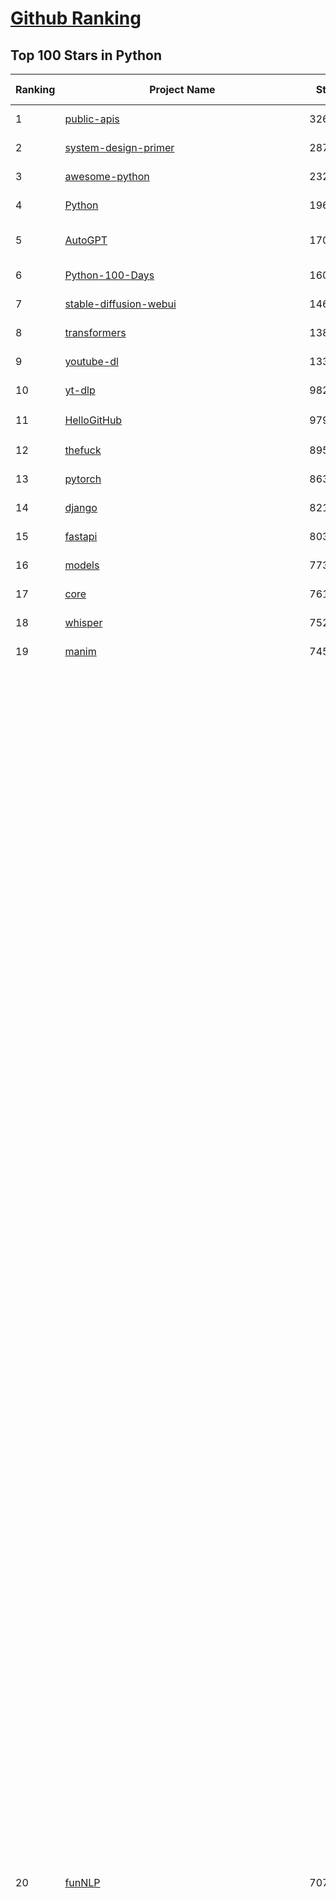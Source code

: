[Github Ranking](../README.md)
==========

## Top 100 Stars in Python

| Ranking | Project Name | Stars | Forks | Language | Open Issues | Description | Last Commit |
| ------- | ------------ | ----- | ----- | -------- | ----------- | ----------- | ----------- |
| 1 | [public-apis](https://github.com/public-apis/public-apis) | 326102 | 34594 | Python | 45 | A collective list of free APIs | 2024-10-31T19:50:02Z |
| 2 | [system-design-primer](https://github.com/donnemartin/system-design-primer) | 287422 | 47897 | Python | 230 | Learn how to design large-scale systems. Prep for the system design interview.  Includes Anki flashcards. | 2024-12-02T01:10:39Z |
| 3 | [awesome-python](https://github.com/vinta/awesome-python) | 232066 | 25171 | Python | 0 | An opinionated list of awesome Python frameworks, libraries, software and resources. | 2024-08-11T17:10:18Z |
| 4 | [Python](https://github.com/TheAlgorithms/Python) | 196821 | 46175 | Python | 61 | All Algorithms implemented in Python | 2025-01-27T21:05:24Z |
| 5 | [AutoGPT](https://github.com/Significant-Gravitas/AutoGPT) | 170927 | 44942 | Python | 171 | AutoGPT is the vision of accessible AI for everyone, to use and to build on. Our mission is to provide the tools, so that you can focus on what matters. | 2025-01-29T23:24:58Z |
| 6 | [Python-100-Days](https://github.com/jackfrued/Python-100-Days) | 160220 | 52830 | Python | 542 | Python - 100天从新手到大师 | 2025-01-22T13:51:32Z |
| 7 | [stable-diffusion-webui](https://github.com/AUTOMATIC1111/stable-diffusion-webui) | 146543 | 27449 | Python | 2296 | Stable Diffusion web UI | 2024-12-28T22:57:08Z |
| 8 | [transformers](https://github.com/huggingface/transformers) | 138247 | 27737 | Python | 1000 | 🤗 Transformers: State-of-the-art Machine Learning for Pytorch, TensorFlow, and JAX. | 2025-01-29T22:08:01Z |
| 9 | [youtube-dl](https://github.com/ytdl-org/youtube-dl) | 133886 | 10190 | Python | 3699 | Command-line program to download videos from YouTube.com and other video sites | 2025-01-22T06:56:37Z |
| 10 | [yt-dlp](https://github.com/yt-dlp/yt-dlp) | 98274 | 7695 | Python | 1471 | A feature-rich command-line audio/video downloader | 2025-01-29T23:55:40Z |
| 11 | [HelloGitHub](https://github.com/521xueweihan/HelloGitHub) | 97912 | 9794 | Python | 185 | :octocat: 分享 GitHub 上有趣、入门级的开源项目。Share interesting, entry-level open source projects on GitHub. | 2025-01-27T03:53:33Z |
| 12 | [thefuck](https://github.com/nvbn/thefuck) | 89578 | 3610 | Python | 274 | Magnificent app which corrects your previous console command. | 2024-07-19T14:56:13Z |
| 13 | [pytorch](https://github.com/pytorch/pytorch) | 86322 | 23235 | Python | 14505 | Tensors and Dynamic neural networks in Python with strong GPU acceleration | 2025-01-30T03:54:00Z |
| 14 | [django](https://github.com/django/django) | 82108 | 32168 | Python | 0 | The Web framework for perfectionists with deadlines. | 2025-01-29T09:25:18Z |
| 15 | [fastapi](https://github.com/fastapi/fastapi) | 80315 | 6871 | Python | 51 | FastAPI framework, high performance, easy to learn, fast to code, ready for production | 2025-01-29T18:02:51Z |
| 16 | [models](https://github.com/tensorflow/models) | 77327 | 45706 | Python | 1066 | Models and examples built with TensorFlow | 2025-01-29T23:57:06Z |
| 17 | [core](https://github.com/home-assistant/core) | 76149 | 32222 | Python | 2858 | :house_with_garden: Open source home automation that puts local control and privacy first. | 2025-01-30T02:57:36Z |
| 18 | [whisper](https://github.com/openai/whisper) | 75283 | 8996 | Python | 0 | Robust Speech Recognition via Large-Scale Weak Supervision | 2025-01-04T20:56:17Z |
| 19 | [manim](https://github.com/3b1b/manim) | 74534 | 6495 | Python | 433 | Animation engine for explanatory math videos | 2025-01-08T16:22:03Z |
| 20 | [funNLP](https://github.com/fighting41love/funNLP) | 70710 | 14658 | Python | 29 | 中英文敏感词、语言检测、中外手机/电话归属地/运营商查询、名字推断性别、手机号抽取、身份证抽取、邮箱抽取、中日文人名库、中文缩写库、拆字词典、词汇情感值、停用词、反动词表、暴恐词表、繁简体转换、英文模拟中文发音、汪峰歌词生成器、职业名称词库、同义词库、反义词库、否定词库、汽车品牌词库、汽车零件词库、连续英文切割、各种中文词向量、公司名字大全、古诗词库、IT词库、财经词库、成语词库、地名词库、历史名人词库、诗词词库、医学词库、饮食词库、法律词库、汽车词库、动物词库、中文聊天语料、中文谣言数据、百度中文问答数据集、句子相似度匹配算法集合、bert资源、文本生成&摘要相关工具、cocoNLP信息抽取工具、国内电话号码正则匹配、清华大学XLORE:中英文跨语言百科知识图谱、清华大学人工智能技术系列报告、自然语言生成、NLU太难了系列、自动对联数据及机器人、用户名黑名单列表、罪名法务名词及分类模型、微信公众号语料、cs224n深度学习自然语言处理课程、中文手写汉字识别、中文自然语言处理 语料/数据集、变量命名神器、分词语料库+代码、任务型对话英文数据集、ASR 语音数据集 + 基于深度学习的中文语音识别系统、笑声检测器、Microsoft多语言数字/单位/如日期时间识别包、中华新华字典数据库及api(包括常用歇后语、成语、词语和汉字)、文档图谱自动生成、SpaCy 中文模型、Common Voice语音识别数据集新版、神经网络关系抽取、基于bert的命名实体识别、关键词(Keyphrase)抽取包pke、基于医疗领域知识图谱的问答系统、基于依存句法与语义角色标注的事件三元组抽取、依存句法分析4万句高质量标注数据、cnocr：用来做中文OCR的Python3包、中文人物关系知识图谱项目、中文nlp竞赛项目及代码汇总、中文字符数据、speech-aligner: 从“人声语音”及其“语言文本”产生音素级别时间对齐标注的工具、AmpliGraph: 知识图谱表示学习(Python)库：知识图谱概念链接预测、Scattertext 文本可视化(python)、语言/知识表示工具：BERT & ERNIE、中文对比英文自然语言处理NLP的区别综述、Synonyms中文近义词工具包、HarvestText领域自适应文本挖掘工具（新词发现-情感分析-实体链接等）、word2word：(Python)方便易用的多语言词-词对集：62种语言/3,564个多语言对、语音识别语料生成工具：从具有音频/字幕的在线视频创建自动语音识别(ASR)语料库、构建医疗实体识别的模型（包含词典和语料标注）、单文档非监督的关键词抽取、Kashgari中使用gpt-2语言模型、开源的金融投资数据提取工具、文本自动摘要库TextTeaser: 仅支持英文、人民日报语料处理工具集、一些关于自然语言的基本模型、基于14W歌曲知识库的问答尝试--功能包括歌词接龙and已知歌词找歌曲以及歌曲歌手歌词三角关系的问答、基于Siamese bilstm模型的相似句子判定模型并提供训练数据集和测试数据集、用Transformer编解码模型实现的根据Hacker News文章标题自动生成评论、用BERT进行序列标记和文本分类的模板代码、LitBank：NLP数据集——支持自然语言处理和计算人文学科任务的100部带标记英文小说语料、百度开源的基准信息抽取系统、虚假新闻数据集、Facebook: LAMA语言模型分析，提供Transformer-XL/BERT/ELMo/GPT预训练语言模型的统一访问接口、CommonsenseQA：面向常识的英文QA挑战、中文知识图谱资料、数据及工具、各大公司内部里大牛分享的技术文档 PDF 或者 PPT、自然语言生成SQL语句（英文）、中文NLP数据增强（EDA）工具、英文NLP数据增强工具 、基于医药知识图谱的智能问答系统、京东商品知识图谱、基于mongodb存储的军事领域知识图谱问答项目、基于远监督的中文关系抽取、语音情感分析、中文ULMFiT-情感分析-文本分类-语料及模型、一个拍照做题程序、世界各国大规模人名库、一个利用有趣中文语料库 qingyun 训练出来的中文聊天机器人、中文聊天机器人seqGAN、省市区镇行政区划数据带拼音标注、教育行业新闻语料库包含自动文摘功能、开放了对话机器人-知识图谱-语义理解-自然语言处理工具及数据、中文知识图谱：基于百度百科中文页面-抽取三元组信息-构建中文知识图谱、masr: 中文语音识别-提供预训练模型-高识别率、Python音频数据增广库、中文全词覆盖BERT及两份阅读理解数据、ConvLab：开源多域端到端对话系统平台、中文自然语言处理数据集、基于最新版本rasa搭建的对话系统、基于TensorFlow和BERT的管道式实体及关系抽取、一个小型的证券知识图谱/知识库、复盘所有NLP比赛的TOP方案、OpenCLaP：多领域开源中文预训练语言模型仓库、UER：基于不同语料+编码器+目标任务的中文预训练模型仓库、中文自然语言处理向量合集、基于金融-司法领域(兼有闲聊性质)的聊天机器人、g2pC：基于上下文的汉语读音自动标记模块、Zincbase 知识图谱构建工具包、诗歌质量评价/细粒度情感诗歌语料库、快速转化「中文数字」和「阿拉伯数字」、百度知道问答语料库、基于知识图谱的问答系统、jieba_fast 加速版的jieba、正则表达式教程、中文阅读理解数据集、基于BERT等最新语言模型的抽取式摘要提取、Python利用深度学习进行文本摘要的综合指南、知识图谱深度学习相关资料整理、维基大规模平行文本语料、StanfordNLP 0.2.0：纯Python版自然语言处理包、NeuralNLP-NeuralClassifier：腾讯开源深度学习文本分类工具、端到端的封闭域对话系统、中文命名实体识别：NeuroNER vs. BertNER、新闻事件线索抽取、2019年百度的三元组抽取比赛：“科学空间队”源码、基于依存句法的开放域文本知识三元组抽取和知识库构建、中文的GPT2训练代码、ML-NLP - 机器学习(Machine Learning)NLP面试中常考到的知识点和代码实现、nlp4han:中文自然语言处理工具集(断句/分词/词性标注/组块/句法分析/语义分析/NER/N元语法/HMM/代词消解/情感分析/拼写检查、XLM：Facebook的跨语言预训练语言模型、用基于BERT的微调和特征提取方法来进行知识图谱百度百科人物词条属性抽取、中文自然语言处理相关的开放任务-数据集-当前最佳结果、CoupletAI - 基于CNN+Bi-LSTM+Attention 的自动对对联系统、抽象知识图谱、MiningZhiDaoQACorpus - 580万百度知道问答数据挖掘项目、brat rapid annotation tool: 序列标注工具、大规模中文知识图谱数据：1.4亿实体、数据增强在机器翻译及其他nlp任务中的应用及效果、allennlp阅读理解:支持多种数据和模型、PDF表格数据提取工具 、 Graphbrain：AI开源软件库和科研工具，目的是促进自动意义提取和文本理解以及知识的探索和推断、简历自动筛选系统、基于命名实体识别的简历自动摘要、中文语言理解测评基准，包括代表性的数据集&基准模型&语料库&排行榜、树洞 OCR 文字识别 、从包含表格的扫描图片中识别表格和文字、语声迁移、Python口语自然语言处理工具集(英文)、 similarity：相似度计算工具包，java编写、海量中文预训练ALBERT模型 、Transformers 2.0 、基于大规模音频数据集Audioset的音频增强 、Poplar：网页版自然语言标注工具、图片文字去除，可用于漫画翻译 、186种语言的数字叫法库、Amazon发布基于知识的人-人开放领域对话数据集 、中文文本纠错模块代码、繁简体转换 、 Python实现的多种文本可读性评价指标、类似于人名/地名/组织机构名的命名体识别数据集 、东南大学《知识图谱》研究生课程(资料)、. 英文拼写检查库 、 wwsearch是企业微信后台自研的全文检索引擎、CHAMELEON：深度学习新闻推荐系统元架构 、 8篇论文梳理BERT相关模型进展与反思、DocSearch：免费文档搜索引擎、 LIDA：轻量交互式对话标注工具 、aili - the fastest in-memory index in the East 东半球最快并发索引 、知识图谱车音工作项目、自然语言生成资源大全 、中日韩分词库mecab的Python接口库、中文文本摘要/关键词提取、汉字字符特征提取器 (featurizer)，提取汉字的特征（发音特征、字形特征）用做深度学习的特征、中文生成任务基准测评 、中文缩写数据集、中文任务基准测评 - 代表性的数据集-基准(预训练)模型-语料库-baseline-工具包-排行榜、PySS3：面向可解释AI的SS3文本分类器机器可视化工具 、中文NLP数据集列表、COPE - 格律诗编辑程序、doccano：基于网页的开源协同多语言文本标注工具 、PreNLP：自然语言预处理库、简单的简历解析器，用来从简历中提取关键信息、用于中文闲聊的GPT2模型：GPT2-chitchat、基于检索聊天机器人多轮响应选择相关资源列表(Leaderboards、Datasets、Papers)、(Colab)抽象文本摘要实现集锦(教程 、词语拼音数据、高效模糊搜索工具、NLP数据增广资源集、微软对话机器人框架 、 GitHub Typo Corpus：大规模GitHub多语言拼写错误/语法错误数据集、TextCluster：短文本聚类预处理模块 Short text cluster、面向语音识别的中文文本规范化、BLINK：最先进的实体链接库、BertPunc：基于BERT的最先进标点修复模型、Tokenizer：快速、可定制的文本词条化库、中文语言理解测评基准，包括代表性的数据集、基准(预训练)模型、语料库、排行榜、spaCy 医学文本挖掘与信息提取 、 NLP任务示例项目代码集、 python拼写检查库、chatbot-list - 行业内关于智能客服、聊天机器人的应用和架构、算法分享和介绍、语音质量评价指标(MOSNet, BSSEval, STOI, PESQ, SRMR)、 用138GB语料训练的法文RoBERTa预训练语言模型 、BERT-NER-Pytorch：三种不同模式的BERT中文NER实验、无道词典 - 有道词典的命令行版本，支持英汉互查和在线查询、2019年NLP亮点回顾、 Chinese medical dialogue data 中文医疗对话数据集 、最好的汉字数字(中文数字)-阿拉伯数字转换工具、 基于百科知识库的中文词语多词义/义项获取与特定句子词语语义消歧、awesome-nlp-sentiment-analysis - 情感分析、情绪原因识别、评价对象和评价词抽取、LineFlow：面向所有深度学习框架的NLP数据高效加载器、中文医学NLP公开资源整理 、MedQuAD：(英文)医学问答数据集、将自然语言数字串解析转换为整数和浮点数、Transfer Learning in Natural Language Processing (NLP) 、面向语音识别的中文/英文发音辞典、Tokenizers：注重性能与多功能性的最先进分词器、CLUENER 细粒度命名实体识别 Fine Grained Named Entity Recognition、 基于BERT的中文命名实体识别、中文谣言数据库、NLP数据集/基准任务大列表、nlp相关的一些论文及代码, 包括主题模型、词向量(Word Embedding)、命名实体识别(NER)、文本分类(Text Classificatin)、文本生成(Text Generation)、文本相似性(Text Similarity)计算等，涉及到各种与nlp相关的算法，基于keras和tensorflow 、Python文本挖掘/NLP实战示例、 Blackstone：面向非结构化法律文本的spaCy pipeline和NLP模型通过同义词替换实现文本“变脸” 、中文 预训练 ELECTREA 模型: 基于对抗学习 pretrain Chinese Model 、albert-chinese-ner - 用预训练语言模型ALBERT做中文NER 、基于GPT2的特定主题文本生成/文本增广、开源预训练语言模型合集、多语言句向量包、编码、标记和实现：一种可控高效的文本生成方法、 英文脏话大列表 、attnvis：GPT2、BERT等transformer语言模型注意力交互可视化、CoVoST：Facebook发布的多语种语音-文本翻译语料库，包括11种语言(法语、德语、荷兰语、俄语、西班牙语、意大利语、土耳其语、波斯语、瑞典语、蒙古语和中文)的语音、文字转录及英文译文、Jiagu自然语言处理工具 - 以BiLSTM等模型为基础，提供知识图谱关系抽取 中文分词 词性标注 命名实体识别 情感分析 新词发现 关键词 文本摘要 文本聚类等功能、用unet实现对文档表格的自动检测，表格重建、NLP事件提取文献资源列表 、 金融领域自然语言处理研究资源大列表、CLUEDatasetSearch - 中英文NLP数据集：搜索所有中文NLP数据集，附常用英文NLP数据集 、medical_NER - 中文医学知识图谱命名实体识别 、(哈佛)讲因果推理的免费书、知识图谱相关学习资料/数据集/工具资源大列表、Forte：灵活强大的自然语言处理pipeline工具集 、Python字符串相似性算法库、PyLaia：面向手写文档分析的深度学习工具包、TextFooler：针对文本分类/推理的对抗文本生成模块、Haystack：灵活、强大的可扩展问答(QA)框架、中文关键短语抽取工具 | 2024-05-10T07:38:24Z |
| 21 | [flask](https://github.com/pallets/flask) | 68658 | 16271 | Python | 2 | The Python micro framework for building web applications. | 2025-01-05T17:10:05Z |
| 22 | [devops-exercises](https://github.com/bregman-arie/devops-exercises) | 67557 | 15112 | Python | 31 | Linux, Jenkins, AWS, SRE, Prometheus, Docker, Python, Ansible, Git, Kubernetes, Terraform, OpenStack, SQL, NoSQL, Azure, GCP, DNS, Elastic, Network, Virtualization. DevOps Interview Questions | 2025-01-25T17:57:43Z |
| 23 | [screenshot-to-code](https://github.com/abi/screenshot-to-code) | 67364 | 8218 | Python | 86 | Drop in a screenshot and convert it to clean code (HTML/Tailwind/React/Vue) | 2025-01-24T17:13:09Z |
| 24 | [gpt_academic](https://github.com/binary-husky/gpt_academic) | 67146 | 8244 | Python | 402 | 为GPT/GLM等LLM大语言模型提供实用化交互接口，特别优化论文阅读/润色/写作体验，模块化设计，支持自定义快捷按钮&函数插件，支持Python和C++等项目剖析&自译解功能，PDF/LaTex论文翻译&总结功能，支持并行问询多种LLM模型，支持chatglm3等本地模型。接入通义千问, deepseekcoder, 讯飞星火, 文心一言, llama2, rwkv, claude2, moss等。 | 2025-01-29T15:29:44Z |
| 25 | [awesome-machine-learning](https://github.com/josephmisiti/awesome-machine-learning) | 66771 | 14764 | Python | 0 | A curated list of awesome Machine Learning frameworks, libraries and software. | 2024-12-16T21:26:20Z |
| 26 | [d2l-zh](https://github.com/d2l-ai/d2l-zh) | 65368 | 11205 | Python | 0 | 《动手学深度学习》：面向中文读者、能运行、可讨论。中英文版被70多个国家的500多所大学用于教学。 | 2024-07-30T09:32:19Z |
| 27 | [ComfyUI](https://github.com/comfyanonymous/ComfyUI) | 65176 | 6966 | Python | 1879 | The most powerful and modular diffusion model GUI, api and backend with a graph/nodes interface. | 2025-01-29T21:07:29Z |
| 28 | [cpython](https://github.com/python/cpython) | 64965 | 30984 | Python | 7216 | The Python programming language | 2025-01-30T03:32:25Z |
| 29 | [ansible](https://github.com/ansible/ansible) | 63822 | 23961 | Python | 544 | Ansible is a radically simple IT automation platform that makes your applications and systems easier to deploy and maintain. Automate everything from code deployment to network configuration to cloud management, in a language that approaches plain English, using SSH, with no agents to install on remote systems. https://docs.ansible.com. | 2025-01-30T02:18:49Z |
| 30 | [gpt4free](https://github.com/xtekky/gpt4free) | 63249 | 13522 | Python | 36 | The official gpt4free repository \| various collection of powerful language models \| gpt-4o and deepseek v3 & r1 | 2025-01-30T02:33:07Z |
| 31 | [PayloadsAllTheThings](https://github.com/swisskyrepo/PayloadsAllTheThings) | 62824 | 14928 | Python | 0 | A list of useful payloads and bypass for Web Application Security and Pentest/CTF | 2025-01-25T10:50:39Z |
| 32 | [keras](https://github.com/keras-team/keras) | 62420 | 19497 | Python | 224 | Deep Learning for humans | 2025-01-30T02:04:49Z |
| 33 | [sherlock](https://github.com/sherlock-project/sherlock) | 62089 | 7133 | Python | 91 | Hunt down social media accounts by username across social networks | 2024-11-13T21:56:34Z |
| 34 | [DeepSeek-V3](https://github.com/deepseek-ai/DeepSeek-V3) | 61026 | 8427 | Python | 140 | None | 2025-01-26T01:29:50Z |
| 35 | [scikit-learn](https://github.com/scikit-learn/scikit-learn) | 60906 | 25543 | Python | 1550 | scikit-learn: machine learning in Python | 2025-01-29T17:00:03Z |
| 36 | [annotated_deep_learning_paper_implementations](https://github.com/labmlai/annotated_deep_learning_paper_implementations) | 58304 | 5940 | Python | 29 | 🧑‍🏫 60+ Implementations/tutorials of deep learning papers with side-by-side notes 📝; including transformers (original, xl, switch, feedback, vit, ...), optimizers (adam, adabelief, sophia, ...), gans(cyclegan, stylegan2, ...), 🎮 reinforcement learning (ppo, dqn), capsnet, distillation, ... 🧠 | 2024-08-24T09:18:59Z |
| 37 | [new-pac](https://github.com/Alvin9999/new-pac) | 58087 | 9700 | Python | 418 | 翻墙-科学上网、自由上网、免费科学上网、免费翻墙、fanqiang、油管youtube/视频下载、软件、VPN、一键翻墙浏览器，vps一键搭建翻墙服务器脚本/教程，免费shadowsocks/ss/ssr/v2ray/goflyway账号/节点，翻墙梯子，电脑、手机、iOS、安卓、windows、Mac、Linux、路由器翻墙、科学上网、youtube视频下载、youtube油管镜像/免翻墙网站、美区apple id共享账号、翻墙-科学上网-梯子 | 2025-01-30T04:02:20Z |
| 38 | [open-interpreter](https://github.com/OpenInterpreter/open-interpreter) | 58044 | 4979 | Python | 203 | A natural language interface for computers | 2025-01-24T13:02:04Z |
| 39 | [localstack](https://github.com/localstack/localstack) | 57457 | 4068 | Python | 268 | 💻 A fully functional local AWS cloud stack. Develop and test your cloud & Serverless apps offline | 2025-01-29T16:08:15Z |
| 40 | [llama](https://github.com/meta-llama/llama) | 57408 | 9688 | Python | 420 | Inference code for Llama models | 2025-01-26T21:42:26Z |
| 41 | [private-gpt](https://github.com/zylon-ai/private-gpt) | 55029 | 7393 | Python | 236 | Interact with your documents using the power of GPT, 100% privately, no data leaks | 2024-11-13T19:30:32Z |
| 42 | [you-get](https://github.com/soimort/you-get) | 54572 | 9698 | Python | 0 | :arrow_double_down: Dumb downloader that scrapes the web | 2025-01-04T02:13:08Z |
| 43 | [face_recognition](https://github.com/ageitgey/face_recognition) | 54017 | 13538 | Python | 757 | The world's simplest facial recognition api for Python and the command line | 2024-08-21T06:22:36Z |
| 44 | [scrapy](https://github.com/scrapy/scrapy) | 53950 | 10622 | Python | 427 | Scrapy, a fast high-level web crawling & scraping framework for Python. | 2025-01-28T19:08:06Z |
| 45 | [Real-Time-Voice-Cloning](https://github.com/CorentinJ/Real-Time-Voice-Cloning) | 53342 | 8874 | Python | 197 | Clone a voice in 5 seconds to generate arbitrary speech in real-time | 2024-08-14T19:54:03Z |
| 46 | [faceswap](https://github.com/deepfakes/faceswap) | 53126 | 13297 | Python | 25 | Deepfakes Software For All | 2024-11-19T23:13:32Z |
| 47 | [gpt-engineer](https://github.com/AntonOsika/gpt-engineer) | 52962 | 6900 | Python | 18 | Platform to experiment with the AI Software Engineer. Terminal based. NOTE: Very different from https://gptengineer.app | 2024-11-17T22:47:32Z |
| 48 | [requests](https://github.com/psf/requests) | 52435 | 9358 | Python | 184 | A simple, yet elegant, HTTP library. | 2025-01-27T17:39:36Z |
| 49 | [yolov5](https://github.com/ultralytics/yolov5) | 52121 | 16611 | Python | 191 | YOLOv5 🚀 in PyTorch > ONNX > CoreML > TFLite | 2025-01-15T16:53:26Z |
| 50 | [openpilot](https://github.com/commaai/openpilot) | 51737 | 9336 | Python | 116 | openpilot is an operating system for robotics. Currently, it upgrades the driver assistance system on 275+ supported cars. | 2025-01-30T03:06:59Z |
| 51 | [hackingtool](https://github.com/Z4nzu/hackingtool) | 51410 | 5527 | Python | 42 | ALL IN ONE Hacking Tool For Hackers | 2024-07-31T13:30:04Z |
| 52 | [rich](https://github.com/Textualize/rich) | 50487 | 1771 | Python | 191 | Rich is a Python library for rich text and beautiful formatting in the terminal. | 2024-12-02T16:01:57Z |
| 53 | [grok-1](https://github.com/xai-org/grok-1) | 49882 | 8344 | Python | 76 | Grok open release | 2024-08-30T04:17:25Z |
| 54 | [professional-programming](https://github.com/charlax/professional-programming) | 47244 | 3748 | Python | 0 | A collection of learning resources for curious software engineers | 2025-01-26T23:40:28Z |
| 55 | [big-list-of-naughty-strings](https://github.com/minimaxir/big-list-of-naughty-strings) | 46899 | 2150 | Python | 69 | The Big List of Naughty Strings is a list of strings which have a high probability of causing issues when used as user-input data. | 2024-04-18T03:26:59Z |
| 56 | [PaddleOCR](https://github.com/PaddlePaddle/PaddleOCR) | 46031 | 7963 | Python | 46 | Awesome multilingual OCR toolkits based on PaddlePaddle (practical ultra lightweight OCR system, support 80+ languages recognition, provide data annotation and synthesis tools, support training and deployment among server, mobile, embedded and IoT devices) | 2025-01-29T23:00:59Z |
| 57 | [MetaGPT](https://github.com/geekan/MetaGPT) | 45842 | 5471 | Python | 53 | 🌟 The Multi-Agent Framework: First AI Software Company, Towards Natural Language Programming | 2024-12-18T02:20:32Z |
| 58 | [langflow](https://github.com/langflow-ai/langflow) | 45494 | 5007 | Python | 234 | Langflow is a low-code app builder for RAG and multi-agent AI applications. It’s Python-based and agnostic to any model, API, or database. | 2025-01-30T02:29:53Z |
| 59 | [OpenHands](https://github.com/All-Hands-AI/OpenHands) | 44875 | 4960 | Python | 285 | 🙌 OpenHands: Code Less, Make More | 2025-01-30T03:31:42Z |
| 60 | [pandas](https://github.com/pandas-dev/pandas) | 44428 | 18166 | Python | 3603 | Flexible and powerful data analysis / manipulation library for Python, providing labeled data structures similar to R data.frame objects, statistical functions, and much more | 2025-01-29T22:07:04Z |
| 61 | [30-Days-Of-Python](https://github.com/Asabeneh/30-Days-Of-Python) | 44170 | 8446 | Python | 51 | 30 days of Python programming challenge is a step-by-step guide to learn the Python programming language in 30 days. This challenge may take more than100 days, follow your own pace.  These videos may help too: https://www.youtube.com/channel/UC7PNRuno1rzYPb1xLa4yktw | 2024-10-09T08:43:32Z |
| 62 | [Deep-Live-Cam](https://github.com/hacksider/Deep-Live-Cam) | 43409 | 6311 | Python | 7 | real time face swap and one-click video deepfake with only a single image | 2025-01-29T06:02:07Z |
| 63 | [Fooocus](https://github.com/lllyasviel/Fooocus) | 42882 | 6310 | Python | 194 | Focus on prompting and generating | 2025-01-24T10:55:35Z |
| 64 | [text-generation-webui](https://github.com/oobabooga/text-generation-webui) | 41929 | 5450 | Python | 214 | A Gradio web UI for Large Language Models with support for multiple inference backends. | 2025-01-29T22:14:48Z |
| 65 | [ChatGLM-6B](https://github.com/THUDM/ChatGLM-6B) | 41002 | 5242 | Python | 556 | ChatGLM-6B: An Open Bilingual Dialogue Language Model \| 开源双语对话语言模型 | 2024-06-27T04:05:25Z |
| 66 | [python-patterns](https://github.com/faif/python-patterns) | 40835 | 6954 | Python | 10 | A collection of design patterns/idioms in Python | 2024-09-05T20:53:59Z |
| 67 | [odoo](https://github.com/odoo/odoo) | 40254 | 26101 | Python | 2988 | Odoo. Open Source Apps To Grow Your Business. | 2025-01-30T02:10:01Z |
| 68 | [diagrams](https://github.com/mingrammer/diagrams) | 40199 | 2578 | Python | 306 | :art: Diagram as Code for prototyping cloud system architectures | 2025-01-29T08:38:19Z |
| 69 | [ailearning](https://github.com/apachecn/ailearning) | 39975 | 11488 | Python | 2 | AiLearning：数据分析+机器学习实战+线性代数+PyTorch+NLTK+TF2 | 2024-11-12T16:21:55Z |
| 70 | [stablediffusion](https://github.com/Stability-AI/stablediffusion) | 39896 | 5121 | Python | 243 | High-Resolution Image Synthesis with Latent Diffusion Models | 2024-10-10T21:28:57Z |
| 71 | [sentry](https://github.com/getsentry/sentry) | 39740 | 4249 | Python | 2028 | Developer-first error tracking and performance monitoring | 2025-01-30T04:03:39Z |
| 72 | [GPT-SoVITS](https://github.com/RVC-Boss/GPT-SoVITS) | 39550 | 4445 | Python | 663 | 1 min voice data can also be used to train a good TTS model! (few shot voice cloning) | 2025-01-18T12:51:48Z |
| 73 | [black](https://github.com/psf/black) | 39487 | 2511 | Python | 344 | The uncompromising Python code formatter | 2025-01-29T22:29:55Z |
| 74 | [ColossalAI](https://github.com/hpcaitech/ColossalAI) | 39032 | 4358 | Python | 400 | Making large AI models cheaper, faster and more accessible | 2025-01-24T06:36:25Z |
| 75 | [LLaMA-Factory](https://github.com/hiyouga/LLaMA-Factory) | 38992 | 4788 | Python | 265 | Unified Efficient Fine-Tuning of 100+ LLMs & VLMs (ACL 2024) | 2025-01-29T04:31:30Z |
| 76 | [cheat.sh](https://github.com/chubin/cheat.sh) | 38855 | 1806 | Python | 121 | the only cheat sheet you need | 2024-12-31T17:50:52Z |
| 77 | [nanoGPT](https://github.com/karpathy/nanoGPT) | 38851 | 6315 | Python | 217 | The simplest, fastest repository for training/finetuning medium-sized GPTs. | 2024-12-09T23:53:04Z |
| 78 | [Deep-Learning-Papers-Reading-Roadmap](https://github.com/floodsung/Deep-Learning-Papers-Reading-Roadmap) | 38675 | 7340 | Python | 50 | Deep Learning papers reading roadmap for anyone who are eager to learn this amazing tech! | 2022-11-27T13:18:32Z |
| 79 | [bert](https://github.com/google-research/bert) | 38577 | 9655 | Python | 790 | TensorFlow code and pre-trained models for BERT | 2024-07-23T23:39:41Z |
| 80 | [airflow](https://github.com/apache/airflow) | 38487 | 14565 | Python | 1092 | Apache Airflow - A platform to programmatically author, schedule, and monitor workflows | 2025-01-30T03:47:51Z |
| 81 | [autogen](https://github.com/microsoft/autogen) | 38474 | 5627 | Python | 626 | A programming framework for agentic AI 🤖 PyPi: autogen-agentchat Discord: https://aka.ms/autogen-discord Office Hour: https://aka.ms/autogen-officehour | 2025-01-30T01:56:23Z |
| 82 | [llama_index](https://github.com/run-llama/llama_index) | 38411 | 5496 | Python | 618 | LlamaIndex is the leading framework for building LLM-powered agents over your data. | 2025-01-29T22:15:54Z |
| 83 | [mitmproxy](https://github.com/mitmproxy/mitmproxy) | 37699 | 4098 | Python | 329 | An interactive TLS-capable intercepting HTTP proxy for penetration testers and software developers. | 2025-01-29T19:06:36Z |
| 84 | [FastChat](https://github.com/lm-sys/FastChat) | 37610 | 4603 | Python | 794 | An open platform for training, serving, and evaluating large language models. Release repo for Vicuna and Chatbot Arena. | 2025-01-23T05:01:13Z |
| 85 | [TTS](https://github.com/coqui-ai/TTS) | 37227 | 4637 | Python | 17 | 🐸💬 - a deep learning toolkit for Text-to-Speech, battle-tested in research and production | 2024-08-16T12:07:14Z |
| 86 | [Open-Assistant](https://github.com/LAION-AI/Open-Assistant) | 37189 | 3258 | Python | 225 | OpenAssistant is a chat-based assistant that understands tasks, can interact with third-party systems, and retrieve information dynamically to do so. | 2024-08-17T01:55:35Z |
| 87 | [quivr](https://github.com/QuivrHQ/quivr) | 37169 | 3617 | Python | 50 | Opiniated RAG for integrating GenAI in your apps 🧠   Focus on your product rather than the RAG. Easy integration in existing products with customisation!  Any LLM: GPT4, Groq, Llama. Any Vectorstore: PGVector, Faiss. Any Files. Anyway you want.  | 2025-01-29T15:05:31Z |
| 88 | [streamlit](https://github.com/streamlit/streamlit) | 36939 | 3183 | Python | 944 | Streamlit — A faster way to build and share data apps. | 2025-01-30T03:27:06Z |
| 89 | [python-cheatsheet](https://github.com/gto76/python-cheatsheet) | 36772 | 6513 | Python | 5 | Comprehensive Python Cheatsheet | 2025-01-24T18:54:06Z |
| 90 | [WeChatMsg](https://github.com/LC044/WeChatMsg) | 36770 | 3798 | Python | 56 | 提取微信聊天记录，将其导出成HTML、Word、Excel文档永久保存，对聊天记录进行分析生成年度聊天报告，用聊天数据训练专属于个人的AI聊天助手 | 2025-01-02T13:14:29Z |
| 91 | [interview_internal_reference](https://github.com/0voice/interview_internal_reference) | 36765 | 9452 | Python | 28 | 2023年最新总结，阿里，腾讯，百度，美团，头条等技术面试题目，以及答案，专家出题人分析汇总。 | 2024-05-20T12:04:02Z |
| 92 | [DeepSpeed](https://github.com/microsoft/DeepSpeed) | 36422 | 4217 | Python | 993 | DeepSpeed is a deep learning optimization library that makes distributed training and inference easy, efficient, and effective. | 2025-01-30T03:07:36Z |
| 93 | [GFPGAN](https://github.com/TencentARC/GFPGAN) | 36238 | 5999 | Python | 350 | GFPGAN aims at developing Practical Algorithms for Real-world Face Restoration. | 2024-07-26T18:44:02Z |
| 94 | [wtfpython](https://github.com/satwikkansal/wtfpython) | 35978 | 2667 | Python | 72 | What the f*ck Python? 😱 | 2025-01-16T18:18:13Z |
| 95 | [ultralytics](https://github.com/ultralytics/ultralytics) | 35901 | 6913 | Python | 666 | Ultralytics YOLO11 🚀 | 2025-01-29T20:50:20Z |
| 96 | [markitdown](https://github.com/microsoft/markitdown) | 35875 | 1601 | Python | 118 | Python tool for converting files and office documents to Markdown. | 2025-01-24T22:09:34Z |
| 97 | [DragGAN](https://github.com/XingangPan/DragGAN) | 35840 | 3460 | Python | 144 | Official Code for DragGAN (SIGGRAPH 2023) | 2024-05-18T17:51:40Z |
| 98 | [OpenBB](https://github.com/OpenBB-finance/OpenBB) | 35761 | 3248 | Python | 37 | Investment Research for Everyone, Everywhere. | 2025-01-30T03:26:24Z |
| 99 | [MockingBird](https://github.com/babysor/MockingBird) | 35693 | 5220 | Python | 475 | 🚀AI拟声: 5秒内克隆您的声音并生成任意语音内容 Clone a voice in 5 seconds to generate arbitrary speech in real-time | 2024-11-15T05:00:29Z |
| 100 | [freqtrade](https://github.com/freqtrade/freqtrade) | 35643 | 6959 | Python | 34 | Free, open source crypto trading bot | 2025-01-30T03:02:40Z |


